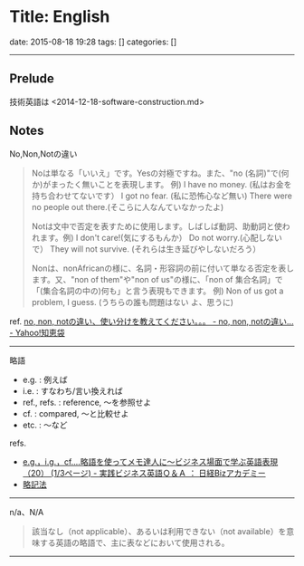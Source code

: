 # Title: English

date: 2015-08-18 19:28
tags: []
categories: []

---

## Prelude

技術英語は <2014-12-18-software-construction.md>

## Notes

No,Non,Notの違い

> Noは単なる「いいえ」です。Yesの対極ですね。また、"no (名詞)"で(何か)がまったく無いことを表現します。
> 例) I have no money. (私はお金を持ち合わせてないです）
> I got no fear. (私に恐怖心など無い)
> There were no people out there.(そこらに人なんていなかったよ)
>
> Notは文中で否定を表すために使用します。しばしば動詞、助動詞と使われます。例) I don't care!(気にするもんか）
> Do not worry.(心配しないで）
> They will not survive. (それらは生き延びやしないだろう）
>
> Nonは、nonAfricanの様に、名詞・形容詞の前に付いて単なる否定を表します。又、"non of them"や"non of us"の様に、「non of 集合名詞」で「(集合名詞の中の)何も」と言う表現もできます。
> 例) Non of us got a problem, I guess. (うちらの誰も問題はない よ、思うに)

ref. [no, non, notの違い、使い分けを教えてください。。。 - no, non, notの違い... - Yahoo!知恵袋](http://detail.chiebukuro.yahoo.co.jp/qa/question_detail/q129567027)

---

略語

* e.g.        : 例えば
* i.e.        : すなわち/言い換えれば
* ref., refs. : reference, ～を参照せよ
* cf.         : compared, ～と比較せよ
* etc.        : ～など

refs.

* [e.g.，i.g.，cf.…略語を使ってメモ達人に～ビジネス場面で学ぶ英語表現（20） (1/3ページ) - 実践ビジネス英語Ｑ＆Ａ ： 日経Bizアカデミー](http://bizacademy.nikkei.co.jp/language/qa/article.aspx?id=MMACb4000027022015)
* [略記法](http://www.cscd.osaka-u.ac.jp/user/rosaldo/000614repo2.html)

---

n/a、N/A
> 該当なし（not applicable）、あるいは利用できない（not available）を意味する英語の略語で、主に表などにおいて使用される。

---
